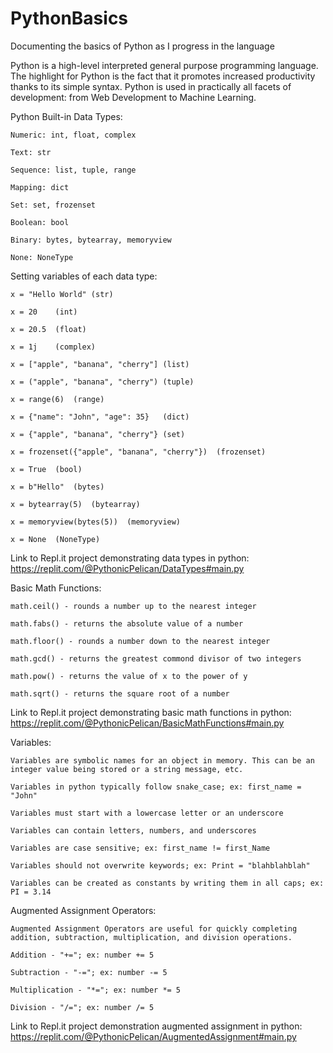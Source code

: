 # PythonBasics
Documenting the basics of Python as I progress in the language

Python is a high-level interpreted general purpose programming language. 
The highlight for Python is the fact that it promotes increased productivity thanks to its simple syntax.
Python is used in practically all facets of development: from Web Development to Machine Learning.

Python Built-in Data Types:

	Numeric: int, float, complex

	Text: str

	Sequence: list, tuple, range

	Mapping: dict

	Set: set, frozenset

	Boolean: bool

	Binary: bytes, bytearray, memoryview

	None: NoneType

Setting variables of each data type:

	x = "Hello World" (str)

	x = 20    (int)

	x = 20.5  (float)

	x = 1j    (complex)

	x = ["apple", "banana", "cherry"] (list)

	x = ("apple", "banana", "cherry") (tuple)

	x = range(6)  (range)

	x = {"name": "John", "age": 35}   (dict)

	x = {"apple", "banana", "cherry"} (set)

	x = frozenset({"apple", "banana", "cherry"})  (frozenset)

	x = True  (bool)

	x = b"Hello"  (bytes)

	x = bytearray(5)  (bytearray)

	x = memoryview(bytes(5))  (memoryview)

	x = None  (NoneType)
	
Link to Repl.it project demonstrating data types in python:
https://replit.com/@PythonicPelican/DataTypes#main.py

Basic Math Functions:

	math.ceil() - rounds a number up to the nearest integer
	
	math.fabs() - returns the absolute value of a number
	
	math.floor() - rounds a number down to the nearest integer
	
	math.gcd() - returns the greatest commond divisor of two integers
	
	math.pow() - returns the value of x to the power of y
	
	math.sqrt() - returns the square root of a number
	
Link to Repl.it project demonstrating basic math functions in python:
https://replit.com/@PythonicPelican/BasicMathFunctions#main.py


Variables:
	
	Variables are symbolic names for an object in memory. This can be an integer value being stored or a string message, etc.
	
	Variables in python typically follow snake_case; ex: first_name = "John"
	
	Variables must start with a lowercase letter or an underscore
	
	Variables can contain letters, numbers, and underscores
	
	Variables are case sensitive; ex: first_name != first_Name
	
	Variables should not overwrite keywords; ex: Print = "blahblahblah" 
	
	Variables can be created as constants by writing them in all caps; ex: PI = 3.14
	

Augmented Assignment Operators:

	Augmented Assignment Operators are useful for quickly completing addition, subtraction, multiplication, and division operations.
	
	Addition - "+="; ex: number += 5
	
	Subtraction - "-="; ex: number -= 5
	
	Multiplication - "*="; ex: number *= 5
	
	Division - "/="; ex: number /= 5
	
Link to Repl.it project demonstration augmented assignment in python:
https://replit.com/@PythonicPelican/AugmentedAssignment#main.py
